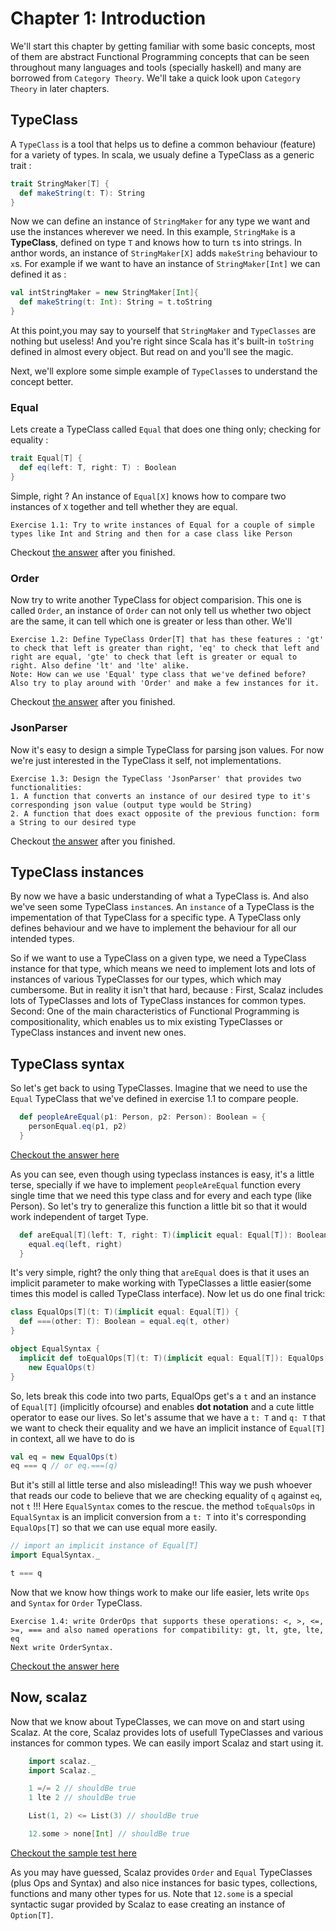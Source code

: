# Chapter 1: Introduction
We'll start this chapter by getting familiar with some basic concepts, most of them are abstract Functional Programming concepts that can be seen throughout many languages and tools (specially haskell) and many are borrowed from `Category Theory`. We'll take a quick look upon `Category Theory` in later chapters.

## TypeClass
A `TypeClass` is a tool that helps us to define a common behaviour (feature) for a variety of types. In scala, we usualy define a TypeClass as a generic trait :
```SCALA
trait StringMaker[T] {
  def makeString(t: T): String
}
```
Now we can define an instance of `StringMaker` for any type we want and use the instances wherever we need.
In this example, `StringMake` is a __TypeClass__, defined on type `T` and knows how to turn `t`s into strings. In anthor words, an instance of `StringMaker[X]` adds `makeString` behaviour to `x`s.
For example if we want to have an instance of `StringMaker[Int]` we can defined it as :
```SCALA
val intStringMaker = new StringMaker[Int]{ 
  def makeString(t: Int): String = t.toString 
} 
```
At this point,you may say to yourself that `StringMaker` and `TypeClasses` are nothing but useless! And you're right since Scala has it's built-in `toString` defined in almost every object. But read on and you'll see the magic.

Next, we'll explore some simple example of `TypeClass`es to understand the concept better.

### Equal
Lets create a TypeClass called `Equal` that does one thing only; checking for equality :
```SCALA
trait Equal[T] {
  def eq(left: T, right: T) : Boolean
}
```
Simple, right ? An instance of `Equal[X]` knows how to compare two instances of `X` together and tell whether they are equal.
```
Exercise 1.1: Try to write instances of Equal for a couple of simple types like Int and String and then for a case class like Person
```
Checkout [the answer](samples/src/main/scala/samples/ch01/Equal.scala) after you finished.

### Order
Now try to write another TypeClass for object comparision. This one is called `Order`, an instance of `Order` can not only tell us whether two object are the same, it can tell which one is greater or less than other. We'll 
```
Exercise 1.2: Define TypeClass Order[T] that has these features : 'gt' to check that left is greater than right, 'eq' to check that left and right are equal, 'gte' to check that left is greater or equal to right. Also define 'lt' and 'lte' alike.
Note: How can we use 'Equal' type class that we've defined before?
Also try to play around with 'Order' and make a few instances for it.
```
Checkout [the answer](samples/src/main/scala/samples/ch01/Order.scala) after you finished.

### JsonParser
Now it's easy to design a simple TypeClass for parsing json values. For now we're just interested in the TypeClass it self, not implementations.
```
Exercise 1.3: Design the TypeClass 'JsonParser' that provides two functionalities: 
1. A function that converts an instance of our desired type to it's corresponding json value (output type would be String)
2. A function that does exact opposite of the previous function: form a String to our desired type
```
Checkout [the answer](samples/src/main/scala/samples/ch01/JsonParser.scala) after you finished.

## TypeClass instances
By now we have a basic understanding of what a TypeClass is. And also we've seen some TypeClass `instance`s. An `instance` of a TypeClass is the impementation of that TypeClass for a specific type. A TypeClass only defines behaviour and we have to implement the behaviour for all our intended types. 

So if we want to use a TypeClass on a given type, we need a TypeClass instance for that type, which means we need to implement lots and lots of instances of various TypeClasses for our types, which which may cumbersome. But in reality it isn't that hard, because : First, Scalaz includes lots of TypeClasses and lots of TypeClass instances for common types. Second: One of the main characteristics of Functional Programming is compositionality, which enables us to mix existing TypeClasses or TypeClass instances and invent new ones.

## TypeClass syntax
So let's get back to using TypeClasses. Imagine that we need to use the `Equal` TypeClass that we've defined in exercise 1.1 to compare people.
```SCALA
  def peopleAreEqual(p1: Person, p2: Person): Boolean = {
    personEqual.eq(p1, p2)
  }
```
[Checkout the answer here](samples/src/test/scala/samples/ch01/EqualSimpleTest.scala)

As you can see, even though using typeclass instances is easy, it's a little terse, specially if we have to implement `peopleAreEqual` function every single time that we need this type class and for every and each type (like Person). So let's try to generalize this function a little bit so that it would work independent of target Type.

```SCALA
  def areEqual[T](left: T, right: T)(implicit equal: Equal[T]): Boolean = {
    equal.eq(left, right)
  }
```
It's very simple, right? the only thing that `areEqual` does is that it uses an implicit parameter to make working with TypeClasses a little easier(some times this model is called TypeClass interface). Now let us do one final trick:
```SCALA
class EqualOps[T](t: T)(implicit equal: Equal[T]) {
  def ===(other: T): Boolean = equal.eq(t, other)
}

object EqualSyntax {
  implicit def toEqualOps[T](t: T)(implicit equal: Equal[T]): EqualOps[T] =
    new EqualOps(t)
}
```
So, lets break this code into two parts, EqualOps get's a `t` and an instance of `Equal[T]` (implicitly ofcourse) and enables __dot notation__ and a cute little operator to ease our lives. So let's assume that we have a `t: T` and `q: T` that we want to check their equality and we have an implicit instance of `Equal[T]` in context, all we have to do is
```SCALA
val eq = new EqualOps(t)
eq === q // or eq.===(q)
```
But it's still al little terse and also misleading!! This way we push whoever that reads our code to believe that we are checking equality of `q` against `eq`, not `t` !!! Here `EqualSyntax` comes to the rescue. the method `toEqualsOps` in `EqualSyntax` is an implicit conversion from a `t: T` into it's corresponding `EqualOps[T]` so that we can use equal more easily. 
```SCALA
// import an implicit instance of Equal[T]
import EqualSyntax._

t === q
```

Now that we know how things work to make our life easier, lets write `Ops` and `Syntax` for `Order` TypeClass.
```
Exercise 1.4: write OrderOps that supports these operations: <, >, <=, >=, === and also named operations for compatibility: gt, lt, gte, lte, eq
Next write OrderSyntax.
```
[Checkout the answer here](samples/src/main/scala/samples/ch01/OrderSyntax.scala)

## Now, scalaz
Now that we know about TypeClasses, we can move on and start using Scalaz. At the core, Scalaz provides lots of usefull TypeClasses and various instances for common types. We can easily import Scalaz and start using it. 
```SCALA
    import scalaz._
    import Scalaz._

    1 =/= 2 // shouldBe true
    1 lte 2 // shouldBe true

    List(1, 2) <= List(3) // shouldBe true

    12.some > none[Int] // shouldBe true

```
[Checkout the sample test here](samples/src/test/scala/samples/ch01/ScalazTest.scala)

As you may have guessed, Scalaz provides `Order` and `Equal` TypeClasses (plus Ops and Syntax) and also nice instances for basic types, collections, functions and many other types for us. Note that `12.some` is a special syntactic sugar provided by Scalaz to ease creating an instance of `Option[T]`.


